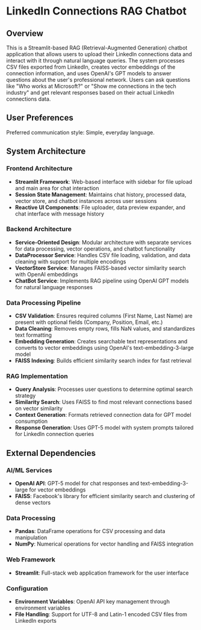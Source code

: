 # LinkedIn Connections RAG Chatbot

## Overview

This is a Streamlit-based RAG (Retrieval-Augmented Generation) chatbot application that allows users to upload their LinkedIn connections data and interact with it through natural language queries. The system processes CSV files exported from LinkedIn, creates vector embeddings of the connection information, and uses OpenAI's GPT models to answer questions about the user's professional network. Users can ask questions like "Who works at Microsoft?" or "Show me connections in the tech industry" and get relevant responses based on their actual LinkedIn connections data.

## User Preferences

Preferred communication style: Simple, everyday language.

## System Architecture

### Frontend Architecture
- **Streamlit Framework**: Web-based interface with sidebar for file upload and main area for chat interaction
- **Session State Management**: Maintains chat history, processed data, vector store, and chatbot instances across user sessions
- **Reactive UI Components**: File uploader, data preview expander, and chat interface with message history

### Backend Architecture
- **Service-Oriented Design**: Modular architecture with separate services for data processing, vector operations, and chatbot functionality
- **DataProcessor Service**: Handles CSV file loading, validation, and data cleaning with support for multiple encodings
- **VectorStore Service**: Manages FAISS-based vector similarity search with OpenAI embeddings
- **ChatBot Service**: Implements RAG pipeline using OpenAI GPT models for natural language responses

### Data Processing Pipeline
- **CSV Validation**: Ensures required columns (First Name, Last Name) are present with optional fields (Company, Position, Email, etc.)
- **Data Cleaning**: Removes empty rows, fills NaN values, and standardizes text formatting
- **Embedding Generation**: Creates searchable text representations and converts to vector embeddings using OpenAI's text-embedding-3-large model
- **FAISS Indexing**: Builds efficient similarity search index for fast retrieval

### RAG Implementation
- **Query Analysis**: Processes user questions to determine optimal search strategy
- **Similarity Search**: Uses FAISS to find most relevant connections based on vector similarity
- **Context Generation**: Formats retrieved connection data for GPT model consumption
- **Response Generation**: Uses GPT-5 model with system prompts tailored for LinkedIn connection queries

## External Dependencies

### AI/ML Services
- **OpenAI API**: GPT-5 model for chat responses and text-embedding-3-large for vector embeddings
- **FAISS**: Facebook's library for efficient similarity search and clustering of dense vectors

### Data Processing
- **Pandas**: DataFrame operations for CSV processing and data manipulation
- **NumPy**: Numerical operations for vector handling and FAISS integration

### Web Framework
- **Streamlit**: Full-stack web application framework for the user interface

### Configuration
- **Environment Variables**: OpenAI API key management through environment variables
- **File Handling**: Support for UTF-8 and Latin-1 encoded CSV files from LinkedIn exports
